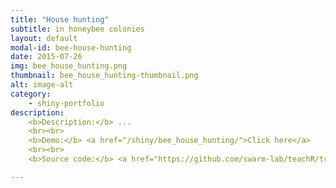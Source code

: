 ```yaml
---
title: "House hunting"
subtitle: in honeybee colonies
layout: default
modal-id: bee-house-hunting
date: 2015-07-26
img: bee_house_hunting.png
thumbnail: bee_house_hunting-thumbnail.png
alt: image-alt
category: 
    - shiny-portfolio
description: 
    <b>Description:</b> ...
    <br><br>
    <b>Demo:</b> <a href="/shiny/bee_house_hunting/">Click here</a>
    <br><br>
    <b>Source code:</b> <a href="https://github.com/swarm-lab/teachR/tree/master/inst/apps/bee_house_hunting">Click here</a>

---
```

